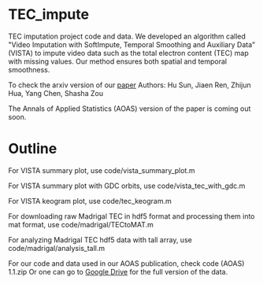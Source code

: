 # TEC_impute
TEC imputation project code and data. We developed an algorithm called "Video Imputation with SoftImpute, Temporal Smoothing and Auxiliary Data" (VISTA) to impute video data such as the total electron content (TEC) map with missing values. Our method ensures both spatial and temporal smoothness.

To check the arxiv version of our [paper](https://arxiv.org/abs/2012.01618)
Authors: Hu Sun, Jiaen Ren, Zhijun Hua, Yang Chen, Shasha Zou

The Annals of Applied Statistics (AOAS) version of the paper is coming out soon.

# Outline

For VISTA summary plot, use code/vista_summary_plot.m

For VISTA summary plot with GDC orbits, use code/vista_tec_with_gdc.m

For VISTA keogram plot, use code/tec_keogram.m

For downloading raw Madrigal TEC in hdf5 format and processing them into mat format, use code/madrigal/TECtoMAT.m

For analyzing Madrigal TEC hdf5 data with tall array, use code/madrigal/analysis_tall.m

For our code and data used in our AOAS publication, check code (AOAS) 1.1.zip
Or one can go to [Google Drive](https://drive.google.com/file/d/1jxF8xfyi7LElG0yA_p-fKMNjl3Tyl3XB/view?usp=sharing) for the full version of the data.
